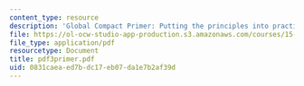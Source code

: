 ```yaml
---
content_type: resource
description: 'Global Compact Primer: Putting the principles into practice.'
file: https://ol-ocw-studio-app-production.s3.amazonaws.com/courses/15-974-leadership-lab-spring-2003/0831caeaed7bdc17eb07da1e7b2af39d_pdf3primer.pdf
file_type: application/pdf
resourcetype: Document
title: pdf3primer.pdf
uid: 0831caea-ed7b-dc17-eb07-da1e7b2af39d
---
```

